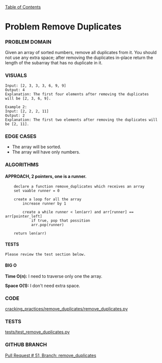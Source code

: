 [Table of Contents](../../README.md)

# Problem Remove Duplicates

<!-- [Whiteboard approach](remove_duplicates) -->

### PROBLEM DOMAIN
 Given an array of sorted numbers, remove all duplicates from it. You should not use any extra space; after removing the duplicates in-place return the length of the subarray that has no duplicate in it.

### VISUALS

```
Input: [2, 3, 3, 3, 6, 9, 9]
Output: 4
Explanation: The first four elements after removing the duplicates will be [2, 3, 6, 9].

Example 2:
Input: [2, 2, 2, 11]
Output: 2
Explanation: The first two elements after removing the duplicates will be [2, 11].
```

### EDGE CASES
- The array will be sorted.
- The array will have only numbers.

### ALGORITHMS

#### APPROACH, 2 pointers, one is a runner.

```
    declare a function remove_duplicates which receives an array
    set vaable runner = 0

    create a loop for all the array
        increase runner by 1

        create a while runner < len(arr) and arr[runner] == arr[pointer_left]
            if true, pop that possition
            arr.pop(runner)

    return len(arr)
```

#### TESTS

```
Please review the test section below.
```

#### BIG O

**Time O(n):** I need to traverse only one the array.

**Space O(1):** I don't need extra space.

### CODE

[cracking_practices/remove_duplicates/remove_duplicates.py](remove_duplicates.py)

### TESTS

[tests/test_remove_duplicates.py](../../tests/test_remove_duplicates.py)

### GITHUB BRANCH

[Pull Request # 51, Branch: remove_duplicates](https://github.com/ilealm/cracking-practices/pull/51)
